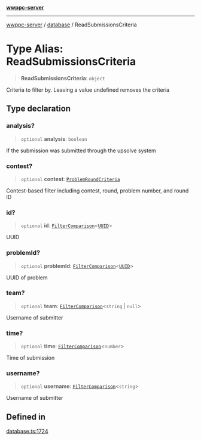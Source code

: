 [**wwppc-server**](../../README.md)

***

[wwppc-server](../../modules.md) / [database](../README.md) / ReadSubmissionsCriteria

# Type Alias: ReadSubmissionsCriteria

> **ReadSubmissionsCriteria**: `object`

Criteria to filter by. Leaving a value undefined removes the criteria

## Type declaration

### analysis?

> `optional` **analysis**: `boolean`

If the submission was submitted through the upsolve system

### contest?

> `optional` **contest**: [`ProblemRoundCriteria`](ProblemRoundCriteria.md)

Contest-based filter including contest, round, problem number, and round ID

### id?

> `optional` **id**: [`FilterComparison`](../../util/type-aliases/FilterComparison.md)\<[`UUID`](../../util/type-aliases/UUID.md)\>

UUID

### problemId?

> `optional` **problemId**: [`FilterComparison`](../../util/type-aliases/FilterComparison.md)\<[`UUID`](../../util/type-aliases/UUID.md)\>

UUID of problem

### team?

> `optional` **team**: [`FilterComparison`](../../util/type-aliases/FilterComparison.md)\<`string` \| `null`\>

Username of submitter

### time?

> `optional` **time**: [`FilterComparison`](../../util/type-aliases/FilterComparison.md)\<`number`\>

Time of submission

### username?

> `optional` **username**: [`FilterComparison`](../../util/type-aliases/FilterComparison.md)\<`string`\>

Username of submitter

## Defined in

[database.ts:1724](https://github.com/WWPPC/WWPPC-server/blob/ee3abdd1c71a13a423c7eb75f79ad6723d0eebfc/src/database.ts#L1724)
